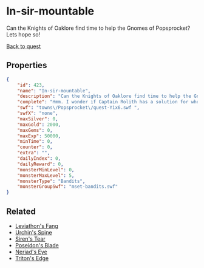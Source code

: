 # In-sir-mountable

Can the Knights of Oaklore find time to help the Gnomes of Popsprocket?  Lets hope so!

[Back to quest](../quests.md)

## Properties

```json
{
    "id": 423,
    "name": "In-sir-mountable",
    "description": "Can the Knights of Oaklore find time to help the Gnomes of Popsprocket?  Lets hope so!",
    "complete": "Hmm. I wonder if Captain Rolith has a solution for who can help the gnomes of Popsprocket.",
    "swf": "towns\/Popsprocket\/quest-Yix6.swf ",
    "swfX": "none",
    "maxSilver": 0,
    "maxGold": 2000,
    "maxGems": 0,
    "maxExp": 50000,
    "minTime": 0,
    "counter": 0,
    "extra": "",
    "dailyIndex": 0,
    "dailyReward": 0,
    "monsterMinLevel": 0,
    "monsterMaxLevel": 5,
    "monsterType": "Bandits",
    "monsterGroupSwf": "mset-bandits.swf"
}
```

## Related

- [Leviathon's Fang](../items/2490-leviathon-s-fang.md)
- [Urchin's Spine](../items/2491-urchin-s-spine.md)
- [Siren's Tear](../items/2492-siren-s-tear.md)
- [Poseidon's Blade](../items/2493-poseidon-s-blade.md)
- [Neriad's Eye](../items/2494-neriad-s-eye.md)
- [Triton's Edge](../items/2495-triton-s-edge.md)

